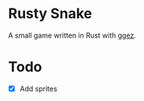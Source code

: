 # Rusty Snake

A small game written in Rust with [ggez](https://github.com/ggez/ggez).

# Todo

- [x] Add sprites